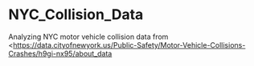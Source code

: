 # NYC_Collision_Data
Analyzing NYC motor vehicle collision data from &lt;https://data.cityofnewyork.us/Public-Safety/Motor-Vehicle-Collisions-Crashes/h9gi-nx95/about_data
